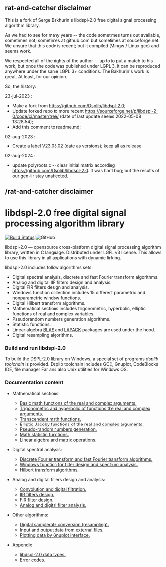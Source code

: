 ## rat-and-catcher disclaimer

This is a fork of Serge Bakhurin's libdspl-2.0 free digital signal processing algorithm library.

As we had to see for many years -- the code sometimes turns out available, sometimes not; sometimes at github.com but sometimes at souceforge.net. We unsure that this code is recent; but it compiled (Mingw / Linux gcc) and seems work.

We respected all of the rights of the author -- up to to put a match to his work, but once the code was published under LGPL 3, it can be reproduced anywhere under the same LGPL 3+ conditions. The Bakhurin's work is great. At least, for our opinion.

So, the history:

23-jul-2023 :
+   Make a fork from https://github.com/Dsplib/libdspl-2.0;
+   Update forked repo to more recent https://sourceforge.net/p/libdspl-2-0/code/ci/master/tree/ (date of last update seems 2022-05-08 13:28:54);
+   Add this comment to readme.md;

02-aug-2023 :

+   Create a label V23.08.02 (date as versions); keep all as release

02-aug-2024 :

+   update polyroots.c -- clear initial matrix according https://github.com/Dsplib/libdspl-2.0. It was hard bug; but the results of our gen-iir stay unaffected.

## /rat-and-catcher disclaimer

# libdspl-2.0 free digital signal processing algorithm library

[![Build Status](https://travis-ci.org/Dsplib/libdspl-2.0.svg?branch=master)](https://travis-ci.org/Dsplib/libdspl-2.0)
![GitHub](https://img.shields.io/github/license/Dsplib/libdspl-2.0)

libdspl-2.0 — opensource cross-platform digital signal processing algorithm library, written in C language.
Distributed under LGPL v3 license. This allows to use this library in all applications with dynamic linking.

libdspl-2.0 includes follow algorithms sets:
* Digital spectral analysis, discrete and fast Fourier transform algorithms.
* Analog and digital IIR filters design and analysis.
* Digital FIR filters design and analysis.
* Windows function collection includes 15 different parametric and nonparametric window functions.
* Digital Hilbert transform algorithms.
* Mathematical sections includes trigonometric, hyperbolic, elliptic functions of real and complex variables.
* Pseudorandom numbers generation algorithms.
* Statistic functions.
* Linear algebra [BLAS](http://www.netlib.org/blas/) and [LAPACK](http://www.netlib.org/lapack/) packages are used under the hood.
* Digital resampling algorithms.


### Build and run libdspl-2.0
To build the DSPL-2.0 library on Windows, a special set of programs _dsplib_ _toolchain_ is provided. Dsplib toolchain includes GCC, Gnuplot, CodeBlocks IDE, file manager Far and also Unix utilities for Windows OS.


### Documentation content
* Mathematical sections:
  * [Basic math functions of the real and complex arguments.](http://en.dsplib.org/dspl/group___s_p_e_c___m_a_t_h___c_o_m_m_o_n___g_r_o_u_p.html)
  * [Trigonometric and hyperbolic of functions the real and complex arguments.](http://en.dsplib.org/dspl/group___s_p_e_c___m_a_t_h___t_r_i_g___g_r_o_u_p.html)
  * [Transcendent math functions.](http://en.dsplib.org/dspl/group___s_p_e_c___m_a_t_h___t_r_a_n_s_c_e_n_d.html)
  * [Elliptic Jacoby functions of the real and complex arguments.](http://en.dsplib.org/dspl/group___s_p_e_c___m_a_t_h___e_l_l_i_p___g_r_o_u_p.html)
  * [Pseudo-random numbers generation.](http://en.dsplib.org/dspl/group___s_p_e_c___m_a_t_h___r_a_n_d___g_e_n___g_r_o_u_p.html)
  * [Math statistic functions.](http://en.dsplib.org/dspl/group___s_p_e_c___m_a_t_h___s_t_a_t___g_r_o_u_p.html)
  * [Linear algebra and matrix operations.](http://en.dsplib.org/dspl/group___s_p_e_c___m_a_t_h___l_i_n_a_l_g___g_r_o_u_p.html)

* Digital spectral analysis:
  * [Discrete Fourier transform and fast Fourier transform algorithms.](http://en.dsplib.org/dspl/group___d_f_t___g_r_o_u_p.html)
  * [Windows function for filter design and spectrum analysis.](http://en.dsplib.org/dspl/group___w_i_n___g_r_o_u_p.html)
  * [Hilbert transform algorithms.](http://en.dsplib.org/dspl/group___h_i_l_b_e_r_t___g_r_o_u_p.html)

* Analog and digital filters design and analysis:
  * [Convolution and digital filtration.](http://en.dsplib.org/dspl/group___f_i_l_t_e_r___c_o_n_v___g_r_o_u_p.html)
  * [IIR filters design.](http://en.dsplib.org/dspl/group___i_i_r___f_i_l_t_e_r___d_e_s_i_g_n___g_r_o_u_p.html)
  * [FIR filter design.](http://en.dsplib.org/dspl/group___f_i_r___f_i_l_t_e_r___d_e_s_i_g_n___g_r_o_u_p.html)
  * [Analog and digital filter analysis.](http://en.dsplib.org/dspl/group___f_i_l_t_e_r___a_n_a_l_y_s_i_s___g_r_o_u_p.html)

* Other algorithms:
  * [Digital samplerate conversion (resampling).](http://en.dsplib.org/dspl/group___r_e_s_a_m_p_l_i_n_g___g_r_o_u_p.html)
  * [Input and output data from external files.](http://en.dsplib.org/dspl/group___i_n___o_u_t___g_r_o_u_p.html)
  * [Plotting data by Gnuplot interface.](http://en.dsplib.org/dspl/group___p_l_o_t___g_r_o_u_p.html)

* Appendix
  * [libdspl-2.0 data types.](http://en.dsplib.org/dspl/group___t_y_p_e_s___g_r_o_u_p.html)
  * [Error codes.](http://en.dsplib.org/dspl/group___e_r_r_o_r___c_o_d_e___g_r_o_u_p.html)
